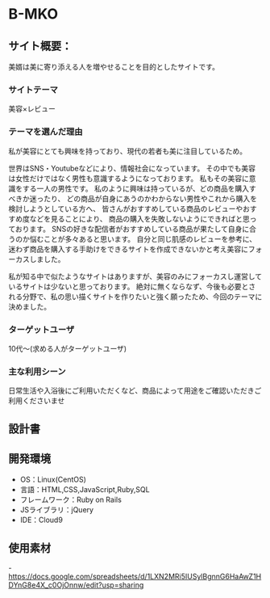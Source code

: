 # B-MKO

## サイト概要：
美婿は美に寄り添える人を増やせることを目的としたサイトです。
### サイトテーマ
美容×レビュー

### テーマを選んだ理由
私が美容にとても興味を持っており、現代の若者も美に注目しているため。

世界はSNS・Youtubeなどにより、情報社会になっています。
その中でも美容は女性だけではなく男性も意識するようになっております。
私もその美容に意識をする一人の男性です。
私のように興味は持っているが、どの商品を購入すべきか迷ったり、
どの商品が自身にあうのかわからない男性やこれから購入を検討しようとしている方へ、
皆さんがおすすめしている商品のレビューやおすすめ度などを見ることにより、
商品の購入を失敗しないようにできればと思っております。
SNSの好きな配信者がおすすめしている商品が果たして自身に合うのか悩むことが多々あると思います。
自分と同じ肌感のレビューを参考に、迷わず商品を購入する手助けをできるサイトを作成できないかと考え美容にフォーカスしました。

私が知る中で似たようなサイトはありますが、美容のみにフォーカスし運営しているサイトは少ないと思っております。
絶対に無くならなず、今後も必要とされる分野で、私の思い描くサイトを作りたいと強く願ったため、今回のテーマに決めました。


### ターゲットユーザ
10代～(求める人がターゲットユーザ)

### 主な利用シーン
日常生活や入浴後にご利用いただくなど、商品によって用途をご確認いただきご利用くださいませ

## 設計書
<!--顧客側-->

<!--会員登録がまだの方-->
<!--- 会員登録をしていただければ、どなたでも販売中の商品を閲覧することができます。-->
<!--- 無料で会員登録ができます。-->

<!--会員済-->
<!--- 販売中の商品を閲覧可能-->
<!--- ログインすることができます。-->
<!--- ログアウトすることができます。(ログイン時のみ機能を利用できます。)-->
<!--- 商品を投稿することができます。-->
<!--- 投稿した商品を検索することができます。-->
<!--- 商品に対してレビューをすることができます。-->
<!--- レビューに対してコメントとしてリアクションをすることができます。-->
<!--- 期間や評価などを指定することでほしい情報を閲覧することが可能です。-->
<!--- 他の会員をフォローすることができます。-->
<!--- 投稿した商品を公開・非公開に選択することができます。-->

<!--管理者側-->
<!--- 管理者様専用のメールアドレス・パスワードでログインできます。-->
<!--- ログアウトができます。(ログイン時のみ機能を利用できます。)-->
<!--- 登録会員情報を確認することができます。-->
<!--- 不適切な投稿を行う会員の利用を停止することができます。-->
<!--- 不適切なレビューを確認し、削除することが可能です。-->



## 開発環境
- OS：Linux(CentOS)
- 言語：HTML,CSS,JavaScript,Ruby,SQL
- フレームワーク：Ruby on Rails
- JSライブラリ：jQuery
- IDE：Cloud9


## 使用素材
-https://docs.google.com/spreadsheets/d/1LXN2MRi5IUSylBgnnG6HaAwZ1HDYnG8e4X_c0OjOnnw/edit?usp=sharing